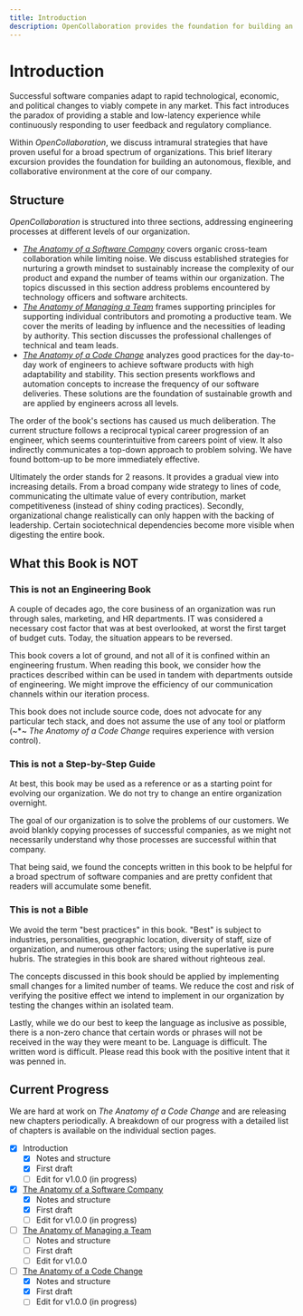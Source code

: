 ```yaml
---
title: Introduction
description: OpenCollaboration provides the foundation for building an autonomous, flexible, and collaborative environment at the core of our company.
---
```


# Introduction

Successful software companies adapt to rapid technological, economic, and political changes to viably compete in any market. This fact introduces the paradox of providing a stable and low-latency experience while continuously responding to user feedback and regulatory compliance.

Within *OpenCollaboration*, we discuss intramural strategies that have proven useful for a broad spectrum of organizations. This brief literary excursion provides the foundation for building an autonomous, flexible, and collaborative environment at the core of our company.

## Structure

*OpenCollaboration* is structured into three sections, addressing engineering processes at different levels of our organization.

- [*The Anatomy of a Software Company*](../anatomy-of-a-software-company/README.md) covers organic cross-team collaboration while limiting noise. We discuss established strategies for nurturing a growth mindset to sustainably increase the complexity of our product and expand the number of teams within our organization. The topics discussed in this section address problems encountered by technology officers and software architects.
- [*The Anatomy of Managing a Team*](../anatomy-of-managing-a-team/README.md) frames supporting principles for supporting individual contributors and promoting a productive team. We cover the merits of leading by influence and the necessities of leading by authority. This section discusses the professional challenges of technical and team leads.
- [*The Anatomy of a Code Change*](../anatomy-of-a-code-change/) analyzes good practices for the day-to-day work of engineers to achieve software products with high adaptability and stability. This section presents workflows and automation concepts to increase the frequency of our software deliveries. These solutions are the foundation of sustainable growth and are applied by engineers across all levels.

The order of the book's sections has caused us much deliberation. The current structure follows a reciprocal typical career progression of an engineer, which seems counterintuitive from careers point of view. It also indirectly communicates a top-down approach to problem solving. We have found bottom-up to be more immediately effective.

Ultimately the order stands for 2 reasons. It provides a gradual view into increasing details. From a broad company wide strategy to lines of code, communicating the ultimate value of every contribution, market competitiveness (instead of shiny coding practices). Secondly, organizational change realistically can only happen with the backing of leadership. Certain sociotechnical dependencies become more visible when digesting the entire book.

## What this Book is NOT

### This is not an Engineering Book

A couple of decades ago, the core business of an organization was run through sales, marketing, and HR departments. IT was considered a necessary cost factor that was at best overlooked, at worst the first target of budget cuts. Today, the situation appears to be reversed.

This book covers a lot of ground, and not all of it is confined within an engineering frustum. When reading this book, we consider how the practices described within can be used in tandem with departments outside of engineering. We might improve the efficiency of our communication channels within our iteration process.

This book does not include source code, does not advocate for any particular tech stack, and does not assume the use of any tool or platform (~*~ *The Anatomy of a Code Change* requires experience with version control).

### This is not a Step-by-Step Guide

At best, this book may be used as a reference or as a starting point for evolving our organization. We do not try to change an entire organization overnight.

The goal of our organization is to solve the problems of our customers. We avoid blankly copying processes of successful companies, as we might not necessarily understand why those processes are successful within that company.

That being said, we found the concepts written in this book to be helpful for a broad spectrum of software companies and are pretty confident that readers will accumulate some benefit.

### This is not a Bible

We avoid the term "best practices" in this book. "Best" is subject to industries, personalities, geographic location, diversity of staff, size of organization, and numerous other factors; using the superlative is pure hubris. The strategies in this book are shared without righteous zeal.

The concepts discussed in this book should be applied by implementing small changes for a limited number of teams. We reduce the cost and risk of verifying the positive effect we intend to implement in our organization by testing the changes within an isolated team.

Lastly, while we do our best to keep the language as inclusive as possible, there is a non-zero chance that certain words or phrases will not be received in the way they were meant to be. Language is difficult. The written word is difficult. Please read this book with the positive intent that it was penned in.

## Current Progress

We are hard at work on *The Anatomy of a Code Change* and are releasing new chapters periodically. A breakdown of our progress with a detailed list of chapters is available on the individual section pages.

- [x] Introduction
    - [x] Notes and structure
    - [x] First draft
    - [ ] Edit for v1.0.0 (in progress)
- [x] [The Anatomy of a Software Company](../anatomy-of-a-software-company/README.md)
    - [x] Notes and structure
    - [x] First draft
    - [ ] Edit for v1.0.0 (in progress)
- [ ] [The Anatomy of Managing a Team](../anatomy-of-managing-a-team/README.md)
    - [ ] Notes and structure
    - [ ] First draft
    - [ ] Edit for v1.0.0
- [ ] [The Anatomy of a Code Change](../anatomy-of-a-code-change/README.md)
    - [x] Notes and structure
    - [x] First draft
    - [ ] Edit for v1.0.0 (in progress)
